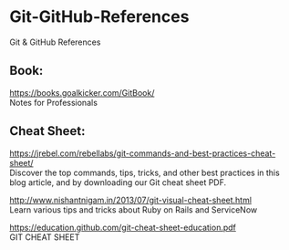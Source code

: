 # Git-GitHub-References 
Git &amp; GitHub References 

## Book:
https://books.goalkicker.com/GitBook/ <br>
Notes for Professionals

## Cheat Sheet:

https://jrebel.com/rebellabs/git-commands-and-best-practices-cheat-sheet/ <br>
Discover the top commands, tips, tricks, and other best practices in this blog article, and by downloading our Git cheat sheet PDF.

http://www.nishantnigam.in/2013/07/git-visual-cheat-sheet.html <br>
Learn various tips and tricks about Ruby on Rails and ServiceNow

https://education.github.com/git-cheat-sheet-education.pdf <br>
GIT CHEAT SHEET
